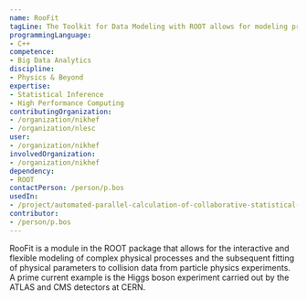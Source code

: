 ```yaml
---
name: RooFit
tagLine: The Toolkit for Data Modeling with ROOT allows for modeling probability distributions in a compact and abstract way. 
programmingLanguage:
- C++
competence:
- Big Data Analytics
discipline:
- Physics & Beyond
expertise:
- Statistical Inference
- High Performance Computing
contributingOrganization:
- /organization/nikhef
- /organization/nlesc
user:
- /organization/nikhef
involvedOrganization:
- /organization/nikhef
dependency:
- ROOT
contactPerson: /person/p.bos
usedIn:
- /project/automated-parallel-calculation-of-collaborative-statistical-models
contributor:
- /person/p.bos
---
```

RooFit is a module in the ROOT package that allows for the interactive and flexible modeling of complex physical processes and the subsequent fitting of physical parameters to collision data from particle physics experiments. A prime current example is the Higgs boson experiment carried out by the ATLAS and CMS detectors at CERN.
